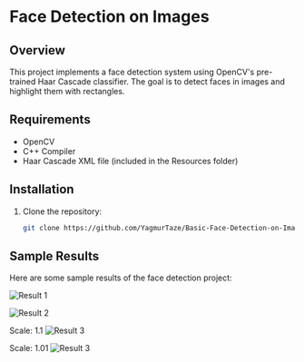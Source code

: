 # Face Detection on Images

## Overview
This project implements a face detection system using OpenCV's pre-trained Haar Cascade classifier. The goal is to detect faces in images and highlight them with rectangles.

## Requirements
- OpenCV
- C++ Compiler
- Haar Cascade XML file (included in the Resources folder)

## Installation
1. Clone the repository:
   ```bash
   git clone https://github.com/YagmurTaze/Basic-Face-Detection-on-Image.git

## Sample Results

Here are some sample results of the face detection project:

![Result 1](result/face1.png)

![Result 2](result/face2.png)

Scale: 1.1
![Result 3](result/scale-1.1.png)

Scale: 1.01
![Result 3](result/scale-1.01.png)

